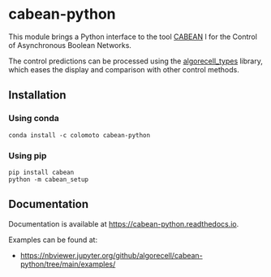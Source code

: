 # cabean-python

This module brings a Python interface to the tool [CABEAN](https://satoss.uni.lu/software/CABEAN/) l for the Control of Asynchronous Boolean Networks.

The control predictions can be processed using the [algorecell_types](https://github.com/algorecell/algorecell_types) library, which eases the
display and comparison with other control methods.

## Installation

<!--
### CoLoMoTo Notebook environment

`cabean-python` is distributed as part of the [CoLoMoTo docker](http://colomoto.org/notebook).

-->

### Using conda
```
conda install -c colomoto cabean-python
```

### Using pip

```
pip install cabean
python -m cabean_setup
```

## Documentation

Documentation is available at https://cabean-python.readthedocs.io.

Examples can be found at:
* https://nbviewer.jupyter.org/github/algorecell/cabean-python/tree/main/examples/

